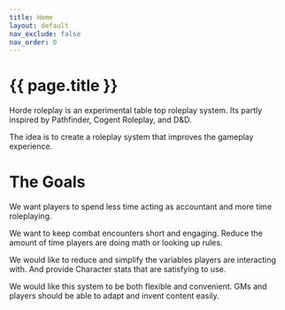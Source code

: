```yaml
---
title: Home
layout: default
nav_exclude: false
nav_order: 0
---
```



# {{ page.title }}



Horde roleplay is an experimental table top roleplay system.
Its partly inspired by Pathfinder, Cogent Roleplay, and D&D.

The idea is to create a roleplay system that improves the gameplay experience.


# The Goals


We want players to spend less time acting as accountant and more time roleplaying.

We want to keep combat encounters short and engaging.
Reduce the amount of time players are doing math or looking up rules.

We would like to reduce and simplify the variables players are interacting with. 
And provide Character stats that are satisfying to use.

We would like this system to be both flexible and convenient.
GMs and players should be able to adapt and invent content easily.